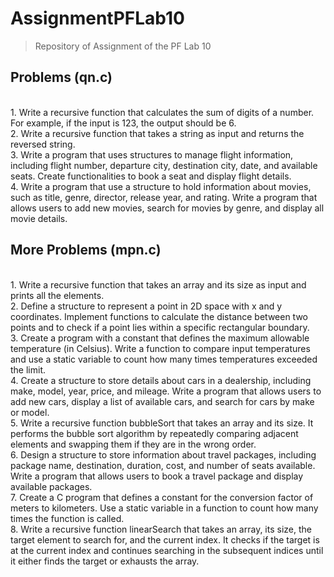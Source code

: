 # AssignmentPFLab10
> Repository of Assignment of the PF Lab 10

## Problems (qn.c)
<br>1. Write a recursive function that calculates the sum of digits of a number. For example, if
the input is 123, the output should be 6.
<br>2. Write a recursive function that takes a string as input and returns the reversed string.
<br>3. Write a program that uses structures to manage flight information, including flight
number, departure city, destination city, date, and available seats. Create functionalities
to book a seat and display flight details.
<br>4. Write a program that use a structure to hold information about movies, such as title,
genre, director, release year, and rating. Write a program that allows users to add new
movies, search for movies by genre, and display all movie details.

## More Problems (mpn.c)
<br>1. Write a recursive function that takes an array and its size as input and prints all the
elements.
<br>2. Define a structure to represent a point in 2D space with x and y coordinates. Implement
functions to calculate the distance between two points and to check if a point lies within
a specific rectangular boundary.
<br>3. Create a program with a constant that defines the maximum allowable temperature (in
Celsius). Write a function to compare input temperatures and use a static variable to
count how many times temperatures exceeded the limit.
<br>4. Create a structure to store details about cars in a dealership, including make, model,
year, price, and mileage. Write a program that allows users to add new cars, display a
list of available cars, and search for cars by make or model.
<br>5. Write a recursive function bubbleSort that takes an array and its size. It performs the
bubble sort algorithm by repeatedly comparing adjacent elements and swapping them if
they are in the wrong order.
<br>6. Design a structure to store information about travel packages, including package name,
destination, duration, cost, and number of seats available. Write a program that allows
users to book a travel package and display available packages.
<br>7. Create a C program that defines a constant for the conversion factor of meters to
kilometers. Use a static variable in a function to count how many times the function is
called.
<br>8. Write a recursive function linearSearch that takes an array, its size, the target element
to search for, and the current index. It checks if the target is at the current index and
continues searching in the subsequent indices until it either finds the target or exhausts
the array.
